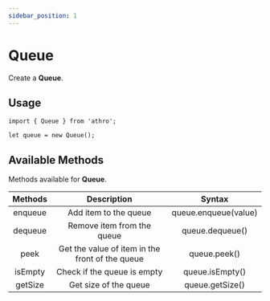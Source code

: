 ```yaml
---
sidebar_position: 1
---
```


# Queue

Create a **Queue**.

## Usage

```tsx title="src/sample/queue.ts"
import { Queue } from 'athro';

let queue = new Queue();
```

## Available Methods
Methods available for **Queue**.


| Methods | Description  | Syntax  |
| :---:   | :-: | :-: |
| enqueue | Add item to the queue | queue.enqueue(value) |
| dequeue | Remove item from the queue | queue.dequeue() |
| peek | Get the value of item in the front of the queue | queue.peek() |
| isEmpty | Check if the queue is empty | queue.isEmpty() |
| getSize | Get size of the queue | queue.getSize() |

